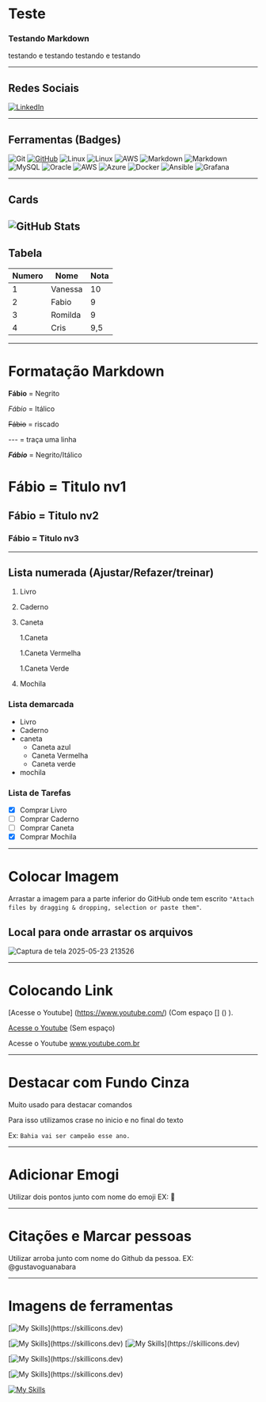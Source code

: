 # Teste
### Testando Markdown
 testando e testando 
 testando e testando

---

## Redes Sociais

[![LinkedIn](https://img.shields.io/badge/LinkedIn-0077B5?style=for-the-badge&logo=linkedin&logoColor=white)](https://www.linkedin.com/in/SEUUSERNAME/)

---

## Ferramentas (Badges)

![Git](https://img.shields.io/badge/GIT-E44C30?style=for-the-badge&logo=git&logoColor=white)
[![GitHub](https://img.shields.io/badge/GitHub-100000?style=for-the-badge&logo=github&logoColor=white)](https://github.com/SEUUSERNAME)
![Linux](https://img.shields.io/badge/Linux-000?style=for-the-badge&logo=linux&logoColor=FCC624)
![Linux](https://img.shields.io/badge/Linux-FCC624?style=for-the-badge&logo=linux&logoColor=black)
![AWS](https://img.shields.io/badge/AWS-000.svg?style=for-the-badge&logo=amazon-aws&logoColor=white)
![Markdown](https://img.shields.io/badge/Markdown-000?style=for-the-badge&logo=markdown)
![Markdown](https://img.shields.io/badge/markdown-%23000000.svg?style=for-the-badge&logo=markdown&logoColor=white)
![MySQL](https://img.shields.io/badge/mysql-4479A1.svg?style=for-the-badge&logo=mysql&logoColor=white)
![Oracle](https://img.shields.io/badge/Oracle-F80000?style=for-the-badge&logo=oracle&logoColor=white)
![AWS](https://img.shields.io/badge/AWS-%23FF9900.svg?style=for-the-badge&logo=amazon-aws&logoColor=white)
![Azure](https://img.shields.io/badge/azure-%230072C6.svg?style=for-the-badge&logo=microsoftazure&logoColor=white)
![Docker](https://img.shields.io/badge/docker-%230db7ed.svg?style=for-the-badge&logo=docker&logoColor=white)
![Ansible](https://img.shields.io/badge/ansible-%231A1918.svg?style=for-the-badge&logo=ansible&logoColor=white)
![Grafana](https://img.shields.io/badge/grafana-%23F46800.svg?style=for-the-badge&logo=grafana&logoColor=white)

---

## Cards
 ![GitHub Stats](https://github-readme-stats.vercel.app/api?username=SEUUSERNAME&theme=transparent&bg_color=000&border_color=30A3DC&show_icons=true&icon_color=30A3DC&title_color=E94D5F&text_color=FFF)
---

## Tabela

Numero|Nome|Nota
---|---|---|
1|Vanessa|10
2|Fabio|9
3|Romilda|9
4|Cris|9,5
---

# Formatação Markdown

**Fábio** = Negrito 

*Fábio* = Itálico

~~Fábio~~ = riscado

---  = traça uma linha

__*Fábio*__ = Negrito/Itálico

# Fábio = Titulo nv1
## Fábio = Titulo nv2
### Fábio = Titulo nv3

---

## Lista numerada (Ajustar/Refazer/treinar)
1. Livro
1. Caderno
1. Caneta

   1.Caneta 
   
   1.Caneta Vermelha
   
   1.Caneta Verde
   
1. Mochila

### Lista demarcada
* Livro
* Caderno
* caneta
   * Caneta azul
   * Caneta Vermelha
   * Caneta verde
* mochila


### Lista de Tarefas
- [x] Comprar Livro
- [ ] Comprar Caderno
- [ ] Comprar Caneta
- [x] Comprar Mochila

---

# Colocar Imagem 
Arrastar a imagem para a parte inferior do GitHub onde tem escrito ``"Attach files by dragging & dropping, selection or paste them"``.  
## Local para onde arrastar os arquivos 
![Captura de tela 2025-05-23 213526](https://github.com/user-attachments/assets/bc9b8c83-3e08-4a4e-8a3b-9639057fd0df)

---

# Colocando Link
[Acesse o Youtube] (https://www.youtube.com/) (Com espaço [] () ).

[Acesse o Youtube](https://www.youtube.com/)  (Sem espaço)

Acesse o Youtube www.youtube.com.br 

---

# Destacar com Fundo Cinza
  Muito usado para destacar comandos
  
 Para isso utilizamos crase no inicio e no final do texto
 
 Ex: ``Bahia vai ser campeão esse ano.`` 

---

# Adicionar Emogi
Utilizar dois pontos junto com nome do emoji
EX:  🐒

---

# Citações e Marcar pessoas
Utilizar arroba junto com nome do Github da pessoa.
EX: @gustavoguanabara  
      
---

# Imagens de ferramentas

[![My Skills](https://skillicons.dev/icons?i=aws,azure,git,github,grafana,md,mysql,terraform,ubuntu,vscode,linux,kubernetes,gcp,docker,)](https://skillicons.dev)

[![My Skills](https://skillicons.dev/icons?i=aws,azure,git,github,grafana,md,mysql,terraform,ubuntu,vscode,linux,kubernetes,gcp,docker,)](https://skillicons.dev)
[![My Skills](https://skillicons.dev/icons?i=aws,azure,git,github,grafana,md,mysql,terraform,ubuntu,vscode,linux,kubernetes,gcp,docker,)](https://skillicons.dev)

[![My Skills](https://skillicons.dev/icons?i=aws,)](https://skillicons.dev)

[![My Skills](https://skillicons.dev/icons?i=azure,)](https://skillicons.dev)

[![My Skills](https://skillicons.dev/icons?i=linux)](https://skillicons.dev)
